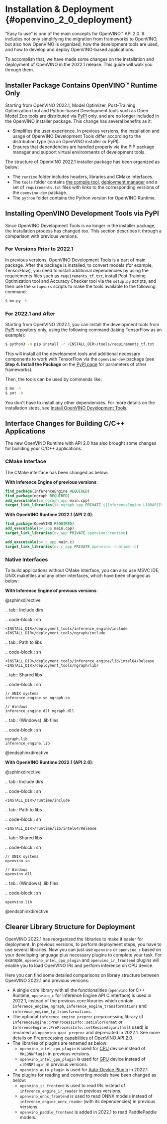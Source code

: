 # Installation & Deployment {#openvino_2_0_deployment}

"Easy to use" is one of the main concepts for OpenVINO™ API 2.0. It includes not only simplifying the migration from frameworks to OpenVINO, but also how OpenVINO is organized, how the development tools are used, and how to develop and deploy OpenVINO-based applications.

To accomplish that, we have made some changes on the installation and deployment of OpenVINO in the 2022.1 release. This guide will walk you through them.

## Installer Package Contains OpenVINO™ Runtime Only

Starting from OpenVINO 2022.1, Model Optimizer, Post-Training Optimization tool and Python-based Development tools such as Open Model Zoo tools are distributed via [PyPI](https://pypi.org/project/openvino-dev/) only, and are no longer included in the OpenVINO installer package. This change has several benefits as it:

* Simplifies the user experience. In previous versions, the installation and usage of OpenVINO Development Tools differ according to the distribution type (via an OpenVINO installer or PyPI). 
* Ensures that dependencies are handled properly via the PIP package manager and support virtual environments of development tools.

The structure of OpenVINO 2022.1 installer package has been organized as below:

- The `runtime` folder includes headers, libraries and CMake interfaces.
- The `tools` folder contains [the compile tool](../../../tools/compile_tool/README.md), [deployment manager](../../install_guides/deployment-manager-tool.md) and a set of `requirements.txt` files with links to the corresponding versions of the `openvino-dev` package.
- The `python` folder contains the Python version for OpenVINO Runtime.

## Installing OpenVINO Development Tools via PyPI

Since OpenVINO Development Tools is no longer in the installer package, the installation process has changed too. This section describes it through a comparison with previous versions.

### For Versions Prior to 2022.1

In previous versions, OpenVINO Development Tools is a part of main package. After the package is installed, to convert models (for example, TensorFlow), you need to install additional dependencies by using the requirements files such as `requirements_tf.txt`, install Post-Training Optimization tool and Accuracy Checker tool via the `setup.py` scripts, and then use the `setupvars` scripts to make the tools available to the following command:

```sh
$ mo.py -h
```

### For 2022.1 and After

Starting from OpenVINO 2022.1, you can install the development tools from [PyPI](https://pypi.org/project/openvino-dev/) repository only, using the following command (taking TensorFlow as an example):

```sh
$ python3 -m pip install -r <INSTALL_DIR>/tools/requirements_tf.txt 
```

This will install all the development tools and additional necessary components to work with TensorFlow via the `openvino-dev` package (see **Step 4. Install the Package** on the [PyPI page](https://pypi.org/project/openvino-dev/) for parameters of other frameworks).

Then, the tools can be used by commands like:

```sh
$ mo -h
$ pot -h
```

You don't have to install any other dependencies. For more details on the installation steps, see [Install OpenVINO Development Tools](../../install_guides/installing-model-dev-tools.md).

## Interface Changes for Building C/C++ Applications

The new OpenVINO Runtime with API 2.0 has also brought some changes for builiding your C/C++ applications.

### CMake Interface

The CMake interface has been changed as below:

**With Inference Engine of previous versions**:

```cmake
find_package(InferenceEngine REQUIRED)
find_package(ngraph REQUIRED)
add_executable(ie_ngraph_app main.cpp)
target_link_libraries(ie_ngraph_app PRIVATE ${InferenceEngine_LIBRARIES} ${NGRAPH_LIBRARIES})
```

**With OpenVINO Runtime 2022.1 (API 2.0)**:

```cmake
find_package(OpenVINO REQUIRED)
add_executable(ov_app main.cpp)
target_link_libraries(ov_app PRIVATE openvino::runtime)

add_executable(ov_c_app main.c)
target_link_libraries(ov_c_app PRIVATE openvino::runtime::c)
```

### Native Interfaces

To build applications without CMake interface, you can also use MSVC IDE, UNIX makefiles and any other interfaces, which have been changed as below:

**With Inference Engine of previous versions**:

@sphinxdirective

.. tab:: Include dirs

  .. code-block:: sh
    
    <INSTALL_DIR>/deployment_tools/inference_engine/include
    <INSTALL_DIR>/deployment_tools/ngraph/include

.. tab:: Path to libs

  .. code-block:: sh

    <INSTALL_DIR>/deployment_tools/inference_engine/lib/intel64/Release
    <INSTALL_DIR>/deployment_tools/ngraph/lib/

.. tab:: Shared libs

  .. code-block:: sh

    // UNIX systems
    inference_engine.so ngraph.so

    // Windows
    inference_engine.dll ngraph.dll

.. tab:: (Windows) .lib files

  .. code-block:: sh
  
    ngraph.lib
    inference_engine.lib

@endsphinxdirective

**With OpenVINO Runtime 2022.1 (API 2.0)**:

@sphinxdirective

.. tab:: Include dirs

  .. code-block:: sh

    <INSTALL_DIR>/runtime/include

.. tab:: Path to libs

  .. code-block:: sh

    <INSTALL_DIR>/runtime/lib/intel64/Release

.. tab:: Shared libs

  .. code-block:: sh

    // UNIX systems
    openvino.so

    // Windows
    openvino.dll

.. tab:: (Windows) .lib files

  .. code-block:: sh

    openvino.lib

@endsphinxdirective

## Clearer Library Structure for Deployment

OpenVINO 2022.1 has reorganized the libraries to make it easier for deployment. In previous versions, to perform deployment steps, you have to use several libraries. Now you can just use `openvino` or `openvino_c` based on your developing language plus necessary plugins to complete your task. For example, `openvino_intel_cpu_plugin` and `openvino_ir_frontend` plugins will enable you to load OpenVINO IRs and perform inference on CPU device.

Here you can find some detailed comparisons on library structure between OpenVINO 2022.1 and previous versions:

* A single core library with all the functionalities (`openvino` for C++ Runtime, `openvino_c` for Inference Engine API C interface) is used in 2022.1, instead of the previous core libraries which contain `inference_engine`, `ngraph`, `inference_engine_transformations` and `inference_engine_lp_transformations`.
* The optional `inference_engine_preproc` preprocessing library (if `InferenceEngine::PreProcessInfo::setColorFormat` or `InferenceEngine::PreProcessInfo::setResizeAlgorithm` is used) is renamed as `openvino_gapi_preproc` and deprecated in 2022.1. See more details on [Preprocessing capabilities of OpenVINO API 2.0](preprocessing.md).
* The libraries of plugins are renamed as below:
   * `openvino_intel_cpu_plugin` is used for [CPU](../supported_plugins/CPU.md) device instead of `MKLDNNPlugin` in previous versions.
   * `openvino_intel_gpu_plugin` is used for [GPU](../supported_plugins/GPU.md) device instead of `clDNNPlugin` in previous versions.
   * `openvino_auto_plugin` is used for [Auto-Device Plugin](../auto_device_selection.md) in 2022.1.
* The plugins for reading and converting models have been changed as below:
   * `openvino_ir_frontend` is used to read IRs instead of `inference_engine_ir_reader` in previous versions.
   * `openvino_onnx_frontend` is used to read ONNX models instead of `inference_engine_onnx_reader` (with its dependencies) in previous versions. 
   * `openvino_paddle_frontend` is added in 2022.1 to read PaddlePaddle models.

<!-----
Older versions of OpenVINO had several core libraries and plugin modules:
- Core: `inference_engine`, `ngraph`, `inference_engine_transformations`, `inference_engine_lp_transformations`
- Optional `inference_engine_preproc` preprocessing library (if `InferenceEngine::PreProcessInfo::setColorFormat` or `InferenceEngine::PreProcessInfo::setResizeAlgorithm` are used)
- Plugin libraries:
 - `MKLDNNPlugin` for [CPU](../supported_plugins/CPU.md) device
 - `clDNNPlugin` for [GPU](../supported_plugins/GPU.md) device
 - `MultiDevicePlugin` for [Multi-device execution](../multi_device.md)
 - others
- Plugins to read and convert a model:
 - `inference_engine_ir_reader` to read OpenVINO IR
 - `inference_engine_onnx_reader` (with its dependencies) to read ONNX models
Now, the modularity is more clear:
- A single core library with all the functionality `openvino` for C++ runtime
- `openvino_c` with Inference Engine API C interface
- **Deprecated** Optional `openvino_gapi_preproc` preprocessing library (if `InferenceEngine::PreProcessInfo::setColorFormat` or `InferenceEngine::PreProcessInfo::setResizeAlgorithm` are used)
 - Use [preprocessing capabilities from OpenVINO 2.0](../preprocessing_overview.md)
- Plugin libraries with clear names:
 - `openvino_intel_cpu_plugin`
 - `openvino_intel_gpu_plugin`
 - `openvino_auto_plugin`
 - others
- Plugins to read and convert models:
 - `openvino_ir_frontend` to read OpenVINO IR
 - `openvino_onnx_frontend` to read ONNX models
 - `openvino_paddle_frontend` to read Paddle models
---->
